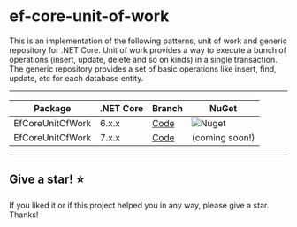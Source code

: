 # ef-core-unit-of-work

This is an implementation of the following patterns, unit of work and generic repository for .NET Core. Unit of work provides a way to execute a bunch of operations (insert, update, delete and so on kinds) in a single transaction. The generic repository provides a set of basic operations like insert, find, update, etc for each database entity.

---

| Package | .NET Core | Branch | NuGet |
|---|---|---|---|
| EfCoreUnitOfWork | 6.x.x | [Code](https://github.com/Alelho/ef-core-unit-of-work/tree/ef-core-net-6) | ![Nuget](https://img.shields.io/nuget/v/EFCoreUnitOfWork) |
| EfCoreUnitOfWork | 7.x.x | [Code](https://github.com/Alelho/ef-core-unit-of-work/tree/ef-core-net-7) | (coming soon!) |

---

## Give a star! :star:

If you liked it or if this project helped you in any way, please give a star. Thanks!
